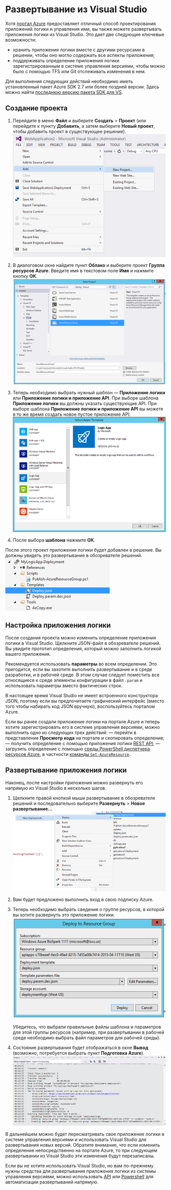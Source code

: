 <properties 
	pageTitle="Развертывание из Visual Studio | Microsoft Azure" 
	description="Создание проекта в Visual Studio для управления приложением логики." 
	authors="stepsic-microsoft-com" 
	manager="dwrede" 
	editor="" 
	services="app-service\logic" 
	documentationCenter=""/>

<tags
	ms.service="app-service-logic"
	ms.workload="integration"
	ms.tgt_pltfrm="na"
	ms.devlang="na"
	ms.topic="article"
	ms.date="01/19/2016"
	ms.author="stepsic"/>
	
# Развертывание из Visual Studio

Хотя [портал Azure](https://portal.azure.com) предоставляет отличный способ проектирования приложений логики и управления ими, вы также можете развертывать приложения логики из Visual Studio. Это дает две следующие ключевые возможности:

- хранить приложения логики вместе с другими ресурсами в решении, чтобы оно могло содержать все аспекты приложения;
- поддерживать определение приложения логики зарегистрированным в системе управления версиями, чтобы можно было с помощью TFS или Git отслеживать изменения в нем. 

Для выполнения следующих действий необходимо иметь установленный пакет Azure SDK 2.7 или более поздней версии. Здесь можно найти [последнюю версию пакета SDK для VS](http://azure.microsoft.com/downloads/).

## Создание проекта

1. Перейдите в меню **Файл** и выберите **Создать** > **Проект** (или перейдите к пункту **Добавить**, а затем выберите **Новый проект**, чтобы добавить проект в существующее решение). ![Меню «Файл»](./media/app-service-logic-deploy-from-vs/filemenu.png)

2. В диалоговом окне найдите пункт **Облако** и выберите проект **Группа ресурсов Azure**. Введите имя в текстовом поле **Имя** и нажмите кнопку **ОК**. ![Добавление нового проекта](./media/app-service-logic-deploy-from-vs/addnewproject.png)

3. Теперь необходимо выбрать нужный шаблон — **Приложение логики** или **Приложение логики и приложение API**. При выборе шаблона **Приложение логики** вы должны указать существующие API. При выборе шаблона **Приложение логики и приложение API** вы можете в то же время создать новое пустое приложение API. ![Выбор шаблона Azure](./media/app-service-logic-deploy-from-vs/selectazuretemplate.png)

4. После выбора **шаблона** нажмите **ОК**.

После этого проект приложения логики будет добавлен в решение. Вы должны увидеть это развертывание в обозревателе решений. ![Развертывание](./media/app-service-logic-deploy-from-vs/deployment.png)

## Настройка приложения логики

После создания проекта можно изменить определение приложения логики в Visual Studio. Щелкните JSON-файл в обозревателе решений. Вы увидите прототип определения, который можно заполнить логикой вашего приложения.

Рекомендуется использовать **параметры** во всем определении. Это пригодится, если вы захотите выполнить развертывание и в среде разработки, и в рабочей среде. В этом случае следует поместить все относящиеся к среде элементы конфигурации в файл `.param` и использовать параметры вместо фактических строк.

В настоящее время Visual Studio не имеет встроенного конструктора JSON, поэтому если вы предпочитаете графический интерфейс (вместо того чтобы набирать код JSON вручную), воспользуйтесь порталом Azure.

Если вы ранее создали приложение логики на портале Azure и теперь хотите зарегистрировать его в системе управления версиями, можно выполнить одно из следующих трех действий: — перейти в представление **Просмотр кода** на портале и скопировать определение; — получить определение с помощью приложения логики [REST API](https://msdn.microsoft.com/library/azure/dn948510.aspx); — загрузить определение с помощью [среды PowerShell диспетчера ресурсов Azure](../powershell-azure-resource-manager.md), в частности [команды `Get-AzureResource`](https://msdn.microsoft.com/library/dn654579.aspx).

## Развертывание приложения логики

Наконец, после настройки приложения можно развернуть его напрямую из Visual Studio в несколько шагов.

1. Щелкните правой кнопкой мыши развертывание в обозревателе решений и последовательно выберите **Развернуть** > **Новое развертывание...** ![Новое развертывание](./media/app-service-logic-deploy-from-vs/newdeployment.png)

2. Вам будет предложено выполнить вход в свою подписку Azure.

3. Теперь необходимо выбрать сведения о группе ресурсов, в которой вы хотите развернуть это приложение логики. ![Развертывание в группе ресурсов](./media/app-service-logic-deploy-from-vs/deploytoresourcegroup.png)

    Убедитесь, что выбрали правильные файлы шаблона и параметров для этой группы ресурсов (например, при развертывании в рабочей среде необходимо выбрать файл параметров для рабочей среды).
    
4. Состояние развертывания будет отображаться в окне **Вывод** (возможно, потребуется выбрать пункт **Подготовка Azure**). ![Выходные данные](./media/app-service-logic-deploy-from-vs/output.png)

В дальнейшем можно будет пересматривать свое приложение логики в системе управления версиями и использовать Visual Studio для развертывания новых версий. Обратите внимание, что если изменить определение непосредственно на портале Azure, то при следующем развертывании из Visual Studio эти изменения будут перезаписаны.

Если вы не хотите использовать Visual Studio, но вам по-прежнему нужны средства для развертывания приложения логики из системы управления версиями, можно использовать [API](https://msdn.microsoft.com/library/azure/dn948510.aspx) или [Powershell](../powershell-azure-resource-manager.md) для автоматизации развертываний напрямую.

<!---HONumber=AcomDC_0121_2016-->